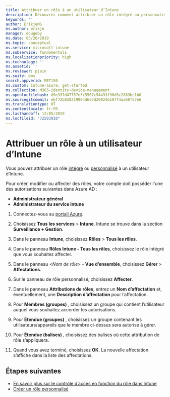 ```yaml
---
title: Attribuer un rôle à un utilisateur d’Intune
description: Découvrez comment attribuer un rôle intégré ou personnalisé à un utilisateur dans Microsoft Intune.
keywords: ''
author: ErikjeMS
ms.author: erikje
manager: dougeby
ms.date: 03/26/2019
ms.topic: conceptual
ms.service: microsoft-intune
ms.subservice: fundamentals
ms.localizationpriority: high
ms.technology: ''
ms.assetid: ''
ms.reviewer: pjain
ms.suite: ems
search.appverid: MET150
ms.custom: intune-azure; get-started
ms.collection: M365-identity-device-management
ms.openlocfilehash: d9e337d47757e3c5507c94433f90d5c2863bc1b0
ms.sourcegitcommit: ebf72b038219904d6e7d20024b107f4aa68f57e6
ms.translationtype: HT
ms.contentlocale: fr-FR
ms.lasthandoff: 12/05/2019
ms.locfileid: "72503010"
---
```

# <a name="assign-a-role-to-an-intune-user"></a>Attribuer un rôle à un utilisateur d’Intune

Vous pouvez attribuer un rôle [intégré](role-based-access-control.md#built-in-roles) ou [personnalisé](create-custom-role.md) à un utilisateur d’Intune.

Pour créer, modifier ou affecter des rôles, votre compte doit posséder l'une des autorisations suivantes dans Azure AD :
- **Administrateur général**
- **Administrateur du service Intune**

1. Connectez-vous au [portail Azure](https://portal.azure.com).

2. Choisissez **Tous les services** > **Intune**. Intune se trouve dans la section **Surveillance + Gestion**.

3. Dans le panneau **Intune**, choisissez **Rôles** > **Tous les rôles**.

4. Dans le panneau **Rôles Intune - Tous les rôles**, choisissez le rôle intégré que vous souhaitez affecter.

5. Dans le panneau <*Nom de rôle*> - **Vue d’ensemble**, choisissez **Gérer** > **Affectations**.

6. Sur le panneau de rôle personnalisé, choisissez **Affecter**.

7. Dans le panneau **Attributions de rôles**, entrez un **Nom d’affectation** et, éventuellement, une **Description d’affectation** pour l’affectation.

8. Pour **Membres (groupes)** , choisissez un groupe qui contient l’utilisateur auquel vous souhaitez accorder les autorisations.

9. Pour **Étendue (groupes)** , choisissez un groupe contenant les utilisateurs/appareils que le membre ci-dessus sera autorisé à gérer.

10. Pour **Étendue (balises)** , choisissez des balises où cette attribution de rôle s’appliquera.

11. Quand vous avez terminé, choisissez **OK**. La nouvelle affectation s’affiche dans la liste des affectations.


## <a name="next-steps"></a>Étapes suivantes
- [En savoir plus sur le contrôle d’accès en fonction du rôle dans Intune](role-based-access-control.md)
- [Créer un rôle personnalisé](create-custom-role.md)
